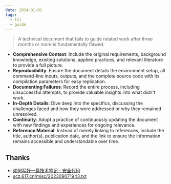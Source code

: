 ```yaml
---
date: 2024-01-01
tags:
  - til
  - guide
---
```


> A technical document that fails to guide related work after three months or more is fundamentally flawed.

- **Comprehensive Context**: Include the original requirements, background knowledge, existing solutions, applied practices, and relevant literature to provide a full picture.
- **Reproducibility**: Ensure the document details the environment setup, all command-line inputs, outputs, and the complete source code with its compilation parameters for easy replication.
- **Documenting Failures**: Record the entire process, including unsuccessful attempts, to provide valuable insights into what didn't work.
- **In-Depth Details**: Dive deep into the specifics, discussing the challenges faced and how they were addressed or why they remained unresolved.
- **Continuity**: Adopt a practice of continuously updating the document with new findings and experiences for ongoing relevance.
- **Reference Material**: Instead of merely linking to references, include the title, author(s), publication date, and the link to ensure the information remains accessible and understandable over time.

## Thanks

- [如何写好一篇技术笔记 - 安全代码](https://www.usmacd.com/cn/how_to_write_technique_note/)
- [scz.617.cn/misc/202309071943.txt](https://scz.617.cn/misc/202309071943.txt)
